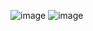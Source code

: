 ![image](https://github.com/valicabe/vietanh/assets/165748946/8aa894f0-dead-4bda-839c-d95570162ecc)
![image](https://github.com/valicabe/vietanh/assets/165748946/b59b7a11-671b-44e8-a09f-5db324e42cf9)

